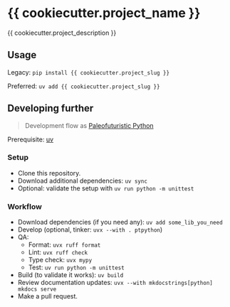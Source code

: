 # {{ cookiecutter.project_name }}

{{ cookiecutter.project_description }}

## Usage

Legacy: `pip install {{ cookiecutter.project_slug }}`

Preferred: `uv add {{ cookiecutter.project_slug }}`

## Developing further

> Development flow as [Paleofuturistic Python](https://github.com/schubergphilis/paleofuturistic_python)

Prerequisite: [uv](https://docs.astral.sh/uv/)

### Setup

- Clone this repository.
- Download additional dependencies: `uv sync`
- Optional: validate the setup with `uv run python -m unittest`

### Workflow

- Download dependencies (if you need any): `uv add some_lib_you_need`
- Develop (optional, tinker: `uvx --with . ptpython`)
- QA:
    - Format: `uvx ruff format`
    - Lint: `uvx ruff check`
    - Type check: `uvx mypy`
    - Test: `uv run python -m unittest`
- Build (to validate it works): `uv build`
- Review documentation updates: `uvx --with mkdocstrings[python] mkdocs serve`
- Make a pull request.
